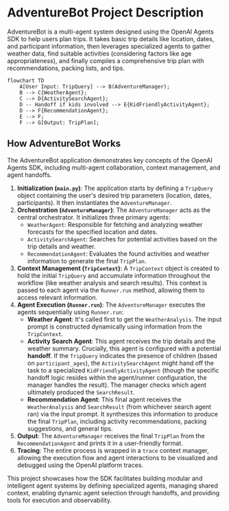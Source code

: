 # AdventureBot Project Description

AdventureBot is a multi-agent system designed using the OpenAI Agents SDK to help users plan trips. It takes basic trip details like location, dates, and participant information, then leverages specialized agents to gather weather data, find suitable activities (considering factors like age appropriateness), and finally compiles a comprehensive trip plan with recommendations, packing lists, and tips.

```mermaid
flowchart TD
    A[User Input: TripQuery] --> B(AdventureManager);
    B --> C{WeatherAgent};
    C --> D{ActivitySearchAgent};
    D -- Handoff if kids involved --> E{KidFriendlyActivityAgent};
    D --> F{RecommendationAgent};
    E --> F;
    F --> G[Output: TripPlan];

```

## How AdventureBot Works

The AdventureBot application demonstrates key concepts of the OpenAI Agents SDK, including multi-agent collaboration, context management, and agent handoffs.

1.  **Initialization (`main.py`)**: The application starts by defining a `TripQuery` object containing the user's desired trip parameters (location, dates, participants). It then instantiates the `AdventureManager`.
2.  **Orchestration (`AdventureManager`)**: The `AdventureManager` acts as the central orchestrator. It initializes three primary agents:
    - `WeatherAgent`: Responsible for fetching and analyzing weather forecasts for the specified location and dates.
    - `ActivitySearchAgent`: Searches for potential activities based on the trip details and weather.
    - `RecommendationAgent`: Evaluates the found activities and weather information to generate the final `TripPlan`.
3.  **Context Management (`TripContext`)**: A `TripContext` object is created to hold the initial `TripQuery` and accumulate information throughout the workflow (like weather analysis and search results). This context is passed to each agent via the `Runner.run` method, allowing them to access relevant information.
4.  **Agent Execution (`Runner.run`)**: The `AdventureManager` executes the agents sequentially using `Runner.run`:
    - **Weather Agent**: It's called first to get the `WeatherAnalysis`. The input prompt is constructed dynamically using information from the `TripContext`.
    - **Activity Search Agent**: This agent receives the trip details and the weather summary. Crucially, this agent is configured with a potential **handoff**. If the `TripQuery` indicates the presence of children (based on `participant_ages`), the `ActivitySearchAgent` might hand off the task to a specialized `KidFriendlyActivityAgent` (though the specific handoff logic resides within the agent/runner configuration, the manager handles the result). The manager checks which agent ultimately produced the `SearchResult`.
    - **Recommendation Agent**: This final agent receives the `WeatherAnalysis` and `SearchResult` (from whichever search agent ran) via the input prompt. It synthesizes this information to produce the final `TripPlan`, including activity recommendations, packing suggestions, and general tips.
5.  **Output**: The `AdventureManager` receives the final `TripPlan` from the `RecommendationAgent` and prints it in a user-friendly format.
6.  **Tracing**: The entire process is wrapped in a `trace` context manager, allowing the execution flow and agent interactions to be visualized and debugged using the OpenAI platform traces.

This project showcases how the SDK facilitates building modular and intelligent agent systems by defining specialized agents, managing shared context, enabling dynamic agent selection through handoffs, and providing tools for execution and observability.
